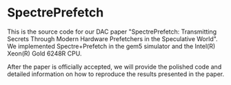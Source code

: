 # SpectrePrefetch 

This is the source code for our DAC paper "SpectrePrefetch: Transmitting Secrets Through Modern Hardware Prefetchers in the Speculative World". We implemented Spectre+Prefetch in the gem5 simulator and the Intel(R) Xeon(R) Gold 6248R CPU.

After the paper is officially accepted, we will provide the polished code and detailed information on how to reproduce the results presented in the paper.
